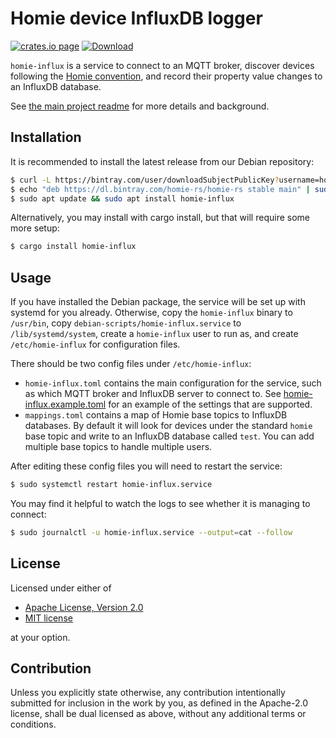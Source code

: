 # Homie device InfluxDB logger

[![crates.io page](https://img.shields.io/crates/v/homie-influx.svg)](https://crates.io/crates/homie-influx)
[![Download](https://api.bintray.com/packages/homie-rs/homie-rs/homie-influx/images/download.svg) ](https://bintray.com/homie-rs/homie-rs/homie-influx/_latestVersion)

`homie-influx` is a service to connect to an MQTT broker, discover devices following the [Homie convention](https://homieiot.github.io/), and record their property value changes to an InfluxDB database.

See [the main project readme](https://github.com/alsuren/mijia-homie#readme) for more details and background.

## Installation

It is recommended to install the latest release from our Debian repository:

```sh
$ curl -L https://bintray.com/user/downloadSubjectPublicKey?username=homie-rs | sudo apt-key add -
$ echo "deb https://dl.bintray.com/homie-rs/homie-rs stable main" | sudo tee /etc/apt/sources.list.d/homie-rs.list
$ sudo apt update && sudo apt install homie-influx
```

Alternatively, you may install with cargo install, but that will require some more setup:

```sh
$ cargo install homie-influx
```

## Usage

If you have installed the Debian package, the service will be set up with systemd for you already. Otherwise, copy the `homie-influx` binary to `/usr/bin`, copy `debian-scripts/homie-influx.service` to `/lib/systemd/system`, create a `homie-influx` user to run as, and create `/etc/homie-influx` for configuration files.

There should be two config files under `/etc/homie-influx`:

- `homie-influx.toml` contains the main configuration for the service, such as which MQTT broker and InfluxDB server to connect to. See [homie-influx.example.toml](homie-influx.example.toml) for an example of the settings that are supported.
- `mappings.toml` contains a map of Homie base topics to InfluxDB databases. By default it will look for devices under the standard `homie` base topic and write to an InfluxDB database called `test`. You can add multiple base topics to handle multiple users.

After editing these config files you will need to restart the service:

```sh
$ sudo systemctl restart homie-influx.service
```

You may find it helpful to watch the logs to see whether it is managing to connect:

```sh
$ sudo journalctl -u homie-influx.service --output=cat --follow
```

## License

Licensed under either of

- [Apache License, Version 2.0](http://www.apache.org/licenses/LICENSE-2.0)
- [MIT license](http://opensource.org/licenses/MIT)

at your option.

## Contribution

Unless you explicitly state otherwise, any contribution intentionally submitted
for inclusion in the work by you, as defined in the Apache-2.0 license, shall be
dual licensed as above, without any additional terms or conditions.
